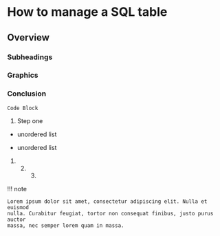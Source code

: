 # How to manage a SQL table

## Overview
### Subheadings
### Graphics


### Conclusion

``` Code Block ```
1. Step one 
- unordered list
* unordered list
1. 2. 3. 
!!! note

    Lorem ipsum dolor sit amet, consectetur adipiscing elit. Nulla et euismod
    nulla. Curabitur feugiat, tortor non consequat finibus, justo purus auctor
    massa, nec semper lorem quam in massa.

